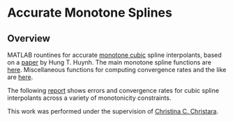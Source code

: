 # Accurate Monotone Splines

## Overview
MATLAB rountines for accurate 
[monotone cubic](https://en.wikipedia.org/wiki/Monotone_cubic_interpolation) 
spline interpolants, based on a
[paper](https://ntrs.nasa.gov/archive/nasa/casi.ntrs.nasa.gov/19910011517.pdf) by Hung T. Huynh.
The main monotone spline functions are [here](https://github.com/vglazer/USRA/tree/master/interpolation/hermite).
Miscellaneous functions for computing convergence rates and the like are 
[here](https://github.com/vglazer/USRA/tree/master/interpolation/ccc).

The following 
[report](https://github.com/vglazer/USRA/blob/master/interpolation/reports/report.pdf) shows errors and convergence 
rates for cubic spline interpolants across a variety of monotonicity 
constraints. 

This work was performed under the supervision of 
[Christina C. Christara](http://www.cs.toronto.edu/~ccc/).

